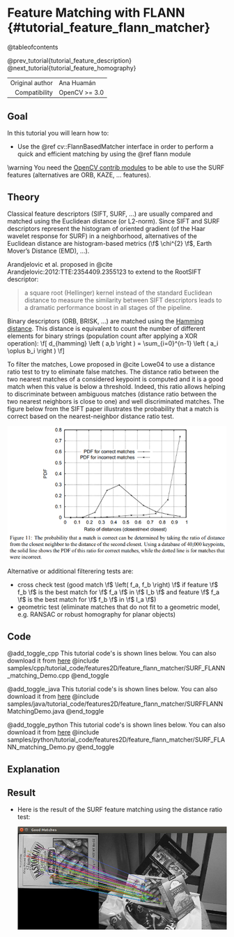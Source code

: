 Feature Matching with FLANN {#tutorial_feature_flann_matcher}
===========================

@tableofcontents

@prev_tutorial{tutorial_feature_description}
@next_tutorial{tutorial_feature_homography}

|    |    |
| -: | :- |
| Original author | Ana Huamán |
| Compatibility | OpenCV >= 3.0 |

Goal
----

In this tutorial you will learn how to:

-   Use the @ref cv::FlannBasedMatcher interface in order to perform a quick and efficient matching
    by using the @ref flann module

\warning You need the <a href="https://github.com/opencv/opencv_contrib">OpenCV contrib modules</a> to be able to use the SURF features
(alternatives are ORB, KAZE, ... features).

Theory
------

Classical feature descriptors (SIFT, SURF, ...) are usually compared and matched using the Euclidean distance (or L2-norm).
Since SIFT and SURF descriptors represent the histogram of oriented gradient (of the Haar wavelet response for SURF)
in a neighborhood, alternatives of the Euclidean distance are histogram-based metrics (\f$ \chi^{2} \f$, Earth Mover’s Distance (EMD), ...).

Arandjelovic et al. proposed in @cite Arandjelovic:2012:TTE:2354409.2355123 to extend to the RootSIFT descriptor:
> a square root (Hellinger) kernel instead of the standard Euclidean distance to measure the similarity between SIFT descriptors
> leads to a dramatic performance boost in all stages of the pipeline.

Binary descriptors (ORB, BRISK, ...) are matched using the <a href="https://en.wikipedia.org/wiki/Hamming_distance">Hamming distance</a>.
This distance is equivalent to count the number of different elements for binary strings (population count after applying a XOR operation):
\f[ d_{hamming} \left ( a,b \right ) = \sum_{i=0}^{n-1} \left ( a_i \oplus b_i \right ) \f]

To filter the matches, Lowe proposed in @cite Lowe04 to use a distance ratio test to try to eliminate false matches.
The distance ratio between the two nearest matches of a considered keypoint is computed and it is a good match when this value is below
a threshold. Indeed, this ratio allows helping to discriminate between ambiguous matches (distance ratio between the two nearest neighbors
is close to one) and well discriminated matches. The figure below from the SIFT paper illustrates the probability that a match is correct
based on the nearest-neighbor distance ratio test.

![](images/Feature_FlannMatcher_Lowe_ratio_test.png)

Alternative or additional filterering tests are:
-   cross check test (good match \f$ \left( f_a, f_b \right) \f$ if feature \f$ f_b \f$ is the best match for \f$ f_a \f$ in \f$ I_b \f$
    and feature \f$ f_a \f$ is the best match for \f$ f_b \f$ in \f$ I_a \f$)
-   geometric test (eliminate matches that do not fit to a geometric model, e.g. RANSAC or robust homography for planar objects)

Code
----

@add_toggle_cpp
This tutorial code's is shown lines below. You can also download it from
[here](https://github.com/opencv/opencv/tree/4.x/samples/cpp/tutorial_code/features2D/feature_flann_matcher/SURF_FLANN_matching_Demo.cpp)
@include samples/cpp/tutorial_code/features2D/feature_flann_matcher/SURF_FLANN_matching_Demo.cpp
@end_toggle

@add_toggle_java
This tutorial code's is shown lines below. You can also download it from
[here](https://github.com/opencv/opencv/tree/4.x/samples/java/tutorial_code/features2D/feature_flann_matcher/SURFFLANNMatchingDemo.java)
@include samples/java/tutorial_code/features2D/feature_flann_matcher/SURFFLANNMatchingDemo.java
@end_toggle

@add_toggle_python
This tutorial code's is shown lines below. You can also download it from
[here](https://github.com/opencv/opencv/tree/4.x/samples/python/tutorial_code/features2D/feature_flann_matcher/SURF_FLANN_matching_Demo.py)
@include samples/python/tutorial_code/features2D/feature_flann_matcher/SURF_FLANN_matching_Demo.py
@end_toggle

Explanation
-----------

Result
------

-   Here is the result of the SURF feature matching using the distance ratio test:

    ![](images/Feature_FlannMatcher_Result_ratio_test.jpg)
